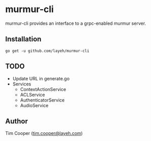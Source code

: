 # murmur-cli

murmur-cli provides an interface to a grpc-enabled murmur server.

## Installation

    go get -u github.com/layeh/murmur-cli

## TODO

- Update URL in generate.go
- Services
    - ContextActionService
    - ACLService
    - AuthenticatorService
    - AudioService

## Author

Tim Cooper (<tim.cooper@layeh.com>)
